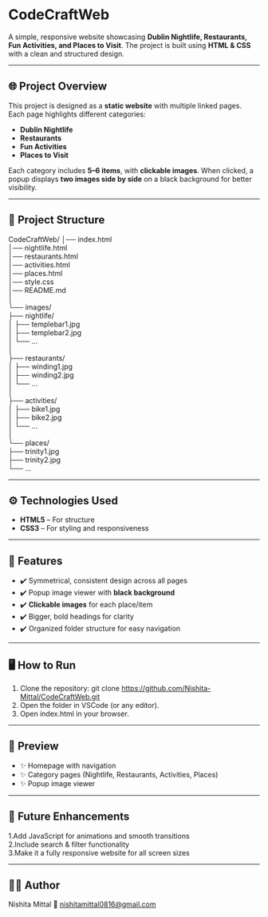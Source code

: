 # CodeCraftWeb  

A simple, responsive website showcasing **Dublin Nightlife, Restaurants, Fun Activities, and Places to Visit**. The project is built using **HTML & CSS** with a clean and structured design.  

---

## 🌐 Project Overview  
This project is designed as a **static website** with multiple linked pages. Each page highlights different categories:  
- **Dublin Nightlife**  
- **Restaurants**  
- **Fun Activities**  
- **Places to Visit**  

Each category includes **5–6 items**, with **clickable images**. When clicked, a popup displays **two images side by side** on a black background for better visibility.  

---

## 📂 Project Structure  

CodeCraftWeb/
│── index.html<br>
│── nightlife.html<br>
│── restaurants.html<br>
│── activities.html<br>
│── places.html<br>
│── style.css<br>
│── README.md<br>
│<br>
└── images/<br>
├── nightlife/<br>
│ ├── templebar1.jpg<br>
│ ├── templebar2.jpg<br>
│ └── ...<br>
│<br>
├── restaurants/<br>
│ ├── winding1.jpg<br>
│ ├── winding2.jpg<br>
│ └── ...<br>
│<br>
├── activities/<br>
│ ├── bike1.jpg<br>
│ ├── bike2.jpg<br>
│ └── ...<br>
│<br>
└── places/<br>
├── trinity1.jpg<br>
├── trinity2.jpg<br>
└── ...<br>


---

## ⚙️ Technologies Used  
- **HTML5** – For structure  
- **CSS3** – For styling and responsiveness  

---

## 🚀 Features  
- ✔️ Symmetrical, consistent design across all pages  
- ✔️ Popup image viewer with **black background**  
- ✔️ **Clickable images** for each place/item  
- ✔️ Bigger, bold headings for clarity  
- ✔️ Organized folder structure for easy navigation  

---

## 🖥️ How to Run  
1. Clone the repository: git clone https://github.com/Nishita-Mittal/CodeCraftWeb.git
2. Open the folder in VSCode (or any editor).
3. Open index.html in your browser.

---

## 📸 Preview

- ✨ Homepage with navigation
- ✨ Category pages (Nightlife, Restaurants, Activities, Places)
- ✨ Popup image viewer

---

## 📌 Future Enhancements

1.Add JavaScript for animations and smooth transitions<br>
2.Include search & filter functionality<br>
3.Make it a fully responsive website for all screen sizes<br>

---

## 👩‍💻 Author

Nishita Mittal
📧 nishitamittal0816@gmail.com
